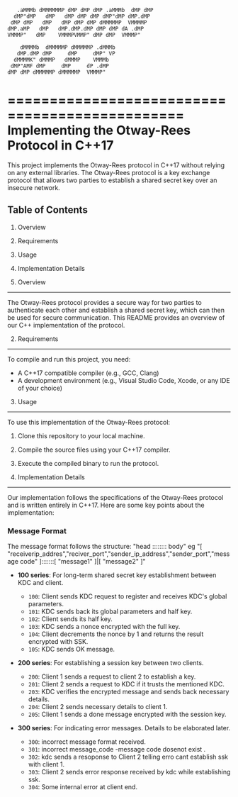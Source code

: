        .aMMMb dMMMMMMP dMP dMP dMP .aMMMb  dMP dMP 
      dMP"dMP   dMP   dMP dMP dMP dMP"dMP dMP.dMP  
     dMP dMP   dMP   dMP dMP dMP dMMMMMP  VMMMMP   
    dMP.aMP   dMP   dMP.dMP.dMP dMP dMP dA .dMP    
    VMMMP"   dMP    VMMMPVMMP" dMP dMP  VMMMP"     
                                                   
        dMMMMb  dMMMMMP dMMMMMP .dMMMb             
       dMP.dMP dMP     dMP     dMP" VP             
      dMMMMK" dMMMP   dMMMP    VMMMb               
     dMP"AMF dMP     dMP     dP .dMP               
    dMP dMP dMMMMMP dMMMMMP  VMMMP"                

===============================================
Implementing the Otway-Rees Protocol in C++17
===============================================

This project implements the Otway-Rees protocol in C++17 without relying on any external libraries. The Otway-Rees protocol is a key exchange protocol that allows two parties to establish a shared secret key over an insecure network.

Table of Contents
-----------------
1. Overview
2. Requirements
3. Usage
4. Implementation Details

1. Overview
-----------
The Otway-Rees protocol provides a secure way for two parties to authenticate each other and establish a shared secret key, which can then be used for secure communication. This README provides an overview of our C++ implementation of the protocol.

2. Requirements
---------------
To compile and run this project, you need:
- A C++17 compatible compiler (e.g., GCC, Clang)
- A development environment (e.g., Visual Studio Code, Xcode, or any IDE of your choice)

3. Usage
--------
To use this implementation of the Otway-Rees protocol:
1. Clone this repository to your local machine.
2. Compile the source files using your C++17 compiler.
3. Execute the compiled binary to run the protocol.

4. Implementation Details
-------------------------
Our implementation follows the specifications of the Otway-Rees protocol and is written entirely in C++17. Here are some key points about the implementation:


### Message Format

The message format follows the structure:
"head :::::::: body"
eg
 "[ \"receiverip_addres\",\"reciver_port\",\"sender_ip_address\",\"sender_port\",\"message code\" ]:::::::[ \"message1\" ]|[ \"message2\" ]"
    
- **100 series**: For long-term shared secret key establishment between KDC and client.
  - `100`: Client sends KDC request to register and receives KDC's global parameters.
  - `101`: KDC sends back its global parameters and half key.
  - `102`: Client sends its half key.
  - `103`: KDC sends a nonce encrypted with the full key.
  - `104`: Client decrements the nonce by 1 and returns the result encrypted with SSK.
  - `105`: KDC sends OK message.

- **200 series**: For establishing a session key between two clients.
  - `200`: Client 1 sends a request to client 2 to establish a key.
  - `201`: Client 2 sends a request to KDC if it trusts the mentioned KDC.
  - `203`: KDC verifies the encrypted message and sends back necessary details.
  - `204`: Client 2 sends necessary details to client 1.
  - `205`: Client 1 sends a done message encrypted with the session key.

- **300 series**: For indicating error messages. Details to be elaborated later.
  - `300`: incorrect message format received.
  - `301`: incorrect message_code -message code dosenot exist .
  - `302`: kdc sends a resoponse to Client 2  telling erro cant establish ssk with client 1.
  - `303`: Client 2 sends error response received by kdc while establishing ssk.
  - `304`: Some internal error at client end.
 


